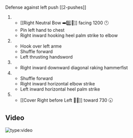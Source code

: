 
Defense against left push
[[2-pushes]]

1. - [[Right Neutral Bow ➡️0️⃣🦶]] facing 1200 🕛
   - Pin left hand to chest
   - Right inward hooking heel palm strike to elbow
2. - Hook over left arme
   - Shuffle forward
   - Left thrusting handsword
3. - Right inward downward diagonal raking hammerfist
4. - Shuffle forward
   - Right inward horizontal elbow strike
   - Left inward horizontal heel palm strike
5. - [[Cover Right before Left 🦶🔄]] toward 730 🕢

## Video

![type:video](https://www.youtube.com/embed/IXZ6kr4VHQw?start=368&end=385)
